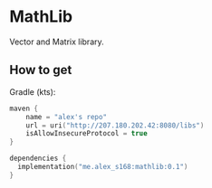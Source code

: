 # MathLib
Vector and Matrix library.

## How to get
Gradle (kts):
```kotlin
maven {
    name = "alex's repo"
    url = uri("http://207.180.202.42:8080/libs")
    isAllowInsecureProtocol = true
}

dependencies {
  implementation("me.alex_s168:mathlib:0.1")
}
```